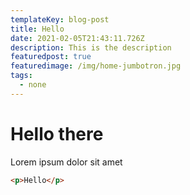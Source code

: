 ```yaml
---
templateKey: blog-post
title: Hello
date: 2021-02-05T21:43:11.726Z
description: This is the description
featuredpost: true
featuredimage: /img/home-jumbotron.jpg
tags:
  - none
---
```

# Hello there
Lorem ipsum dolor sit amet

```html
<p>Hello</p>
```
